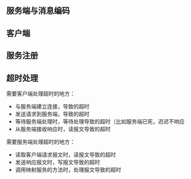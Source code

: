 ## 服务端与消息编码

## 客户端

## 服务注册

## 超时处理

需要客户端处理超时的地方：
- 与服务端建立连接，导致的超时
- 发送请求到服务端，导致的超时
- 等待服务端处理时，等待处理导致的超时（比如服务端已死，迟迟不响应
- 从服务端接收响应时，读报文导致的超时

需要服务端处理超时的地方：
- 读取客户端请求报文时，读报文导致的超时
- 发送响应报文时，写报文导致的超时
- 调用映射服务的方法时，处理报文导致的超时
